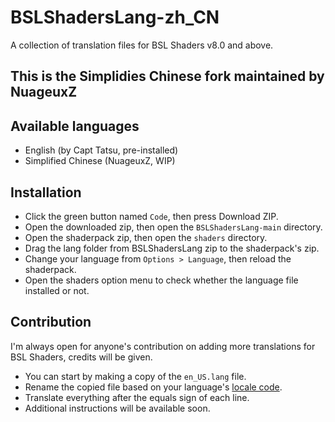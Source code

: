 # BSLShadersLang-zh_CN
A collection of translation files for BSL Shaders v8.0 and above.

## This is the Simplidies Chinese fork maintained by NuageuxZ

## Available languages
- English (by Capt Tatsu, pre-installed)
- Simplified Chinese (NuageuxZ, WIP)
## Installation
- Click the green button named `Code`, then press Download ZIP.
- Open the downloaded zip, then open the `BSLShadersLang-main` directory.
- Open the shaderpack zip, then open the `shaders` directory.
- Drag the lang folder from BSLShadersLang zip to the shaderpack's zip.
- Change your language from `Options > Language`, then reload the shaderpack.
- Open the shaders option menu to check whether the language file installed or not.
## Contribution
I'm always open for anyone's contribution on adding more translations for BSL Shaders, credits will be given.
- You can start by making a copy of the `en_US.lang` file.
- Rename the copied file based on your language's [locale code](https://minecraft.gamepedia.com/Language).
- Translate everything after the equals sign of each line.
- Additional instructions will be available soon.
